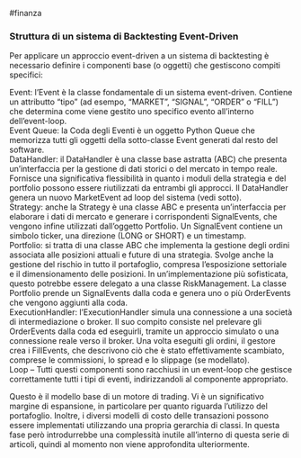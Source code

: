 #finanza 
### Struttura di un sistema di Backtesting Event-Driven

Per applicare un approccio event-driven a un sistema di backtesting è necessario definire i componenti base (o oggetti) che gestiscono compiti specifici:

Event: l’Event è la classe fondamentale di un sistema event-driven. Contiene un attributto “tipo” (ad esempo, “MARKET”, “SIGNAL”, “ORDER” o “FILL”) che determina come viene gestito uno specifico evento all’interno dell’event-loop.  
Event Queue: la Coda degli Eventi è un oggetto Python Queue che memorizza tutti gli oggetti della sotto-classe Event generati dal resto del software.  
DataHandler: il DataHandler è una classe base astratta (ABC) che presenta un’interfaccia per la gestione di dati storici o del mercato in tempo reale. Fornisce una significativa flessibilità in quanto i moduli della strategia e del portfolio possono essere riutilizzati da entrambi gli approcci. Il DataHandler genera un nuovo MarketEvent ad loop del sistema (vedi sotto).  
Strategy: anche la Strategy è una classe ABC e presenta un’interfaccia per elaborare i dati di mercato e generare i corrispondenti SignalEvents, che vengono infine utilizzati dall’oggetto Portfolio. Un SignalEvent contiene un simbolo ticker, una direzione (LONG or SHORT) e un timestamp.  
Portfolio: si tratta di una classe ABC che implementa la gestione degli ordini associata alle posizioni attuali e future di una strategia. Svolge anche la gestione del rischio in tutto il portafoglio, compresa l’esposizione settoriale e il dimensionamento delle posizioni. In un’implementazione più sofisticata, questo potrebbe essere delegato a una classe RiskManagement. La classe Portfolio prende un SignalEvents dalla coda e genera uno o più OrderEvents che vengono aggiunti alla coda.  
ExecutionHandler: l’ExecutionHandler simula una connessione a una società di intermediazione o broker. Il suo compito consiste nel prelevare gli OrderEvents dalla coda ed eseguirli, tramite un approccio simulato o una connessione reale verso il broker. Una volta eseguiti gli ordini, il gestore crea i FillEvents, che descrivono ciò che è stato effettivamente scambiato, comprese le commissioni, lo spread e lo slippage (se modellato).  
Loop – Tutti questi componenti sono racchiusi in un event-loop che gestisce correttamente tutti i tipi di eventi, indirizzandoli al componente appropriato.  
  
Questo è il modello base di un motore di trading. Vi è un significativo margine di espansione, in particolare per quanto riguarda l’utilizzo del portafoglio. Inoltre, i diversi modelli di costo delle transazioni possono essere implementati utilizzando una propria gerarchia di classi. In questa fase però introdurrebbe una complessità inutile all’interno di questa serie di articoli, quindi al momento non viene approfondita ulteriormente.